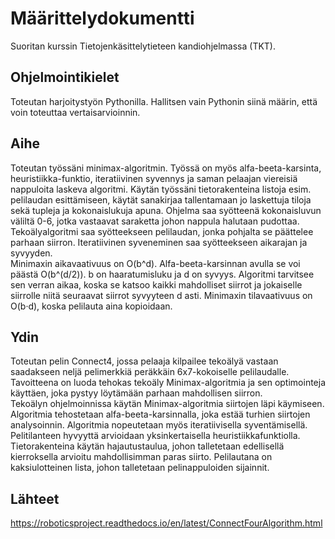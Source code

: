 # Määrittelydokumentti
Suoritan kurssin Tietojenkäsittelytieteen kandiohjelmassa (TKT).
## Ohjelmointikielet
Toteutan harjoitystyön Pythonilla. Hallitsen vain Pythonin siinä määrin, että voin toteuttaa vertaisarvioinnin.  
## Aihe
Toteutan työssäni minimax-algoritmin. Työssä on myös alfa-beeta-karsinta, heuristiikka-funktio, iteratiivinen syvennys ja saman pelaajan viereisiä nappuloita laskeva algoritmi.
Käytän työssäni tietorakenteina listoja esim. pelilaudan esittämiseen, käytät sanakirjaa tallentamaan jo laskettuja tiloja sekä tupleja ja kokonaislukuja apuna.
Ohjelma saa syötteenä kokonaisluvun väliltä 0-6, jotka vastaavat saraketta johon nappula halutaan pudottaa. Tekoälyalgoritmi saa syötteekseen pelilaudan, jonka pohjalta se päättelee parhaan siirron. Iteratiivinen syveneminen saa syötteekseen aikarajan ja syvyyden.  
Minimaxin aikavaativuus on O(b^d). Alfa-beeta-karsinnan avulla se voi päästä O(b^(d/2)). b on haaratumisluku ja d on syvyys. Algoritmi tarvitsee sen verran aikaa, koska se katsoo kaikki mahdolliset siirrot ja jokaiselle siirrolle niitä seuraavat siirrot syvyyteen d asti. Minimaxin tilavaativuus on O(b·d), koska pelilauta aina kopioidaan. 

## Ydin
Toteutan pelin Connect4, jossa pelaaja kilpailee tekoälyä vastaan saadakseen neljä pelimerkkiä peräkkäin 6x7-kokoiselle pelilaudalle.
Tavoitteena on luoda tehokas tekoäly Minimax-algoritmia ja sen optimointeja käyttäen, joka pystyy löytämään parhaan mahdollisen siirron.  
Tekoälyn ohjelmoinnissa käytän Minimax-algoritmia siirtojen läpi käymiseen. Algoritmia tehostetaan alfa-beeta-karsinnalla, joka estää turhien siirtojen analysoinnin. Algoritmia nopeutetaan myös iteratiivisella syventämisellä. 
Pelitilanteen hyvyyttä arvioidaan yksinkertaisella heuristiikkafunktiolla.
Tietorakenteina käytän hajautustaulua, johon talletetaan edellisellä kierroksella arvioitu mahdollisimman paras siirto. Pelilautana on kaksiulotteinen lista, johon talletetaan pelinappuloiden sijainnit.

## Lähteet
https://roboticsproject.readthedocs.io/en/latest/ConnectFourAlgorithm.html




